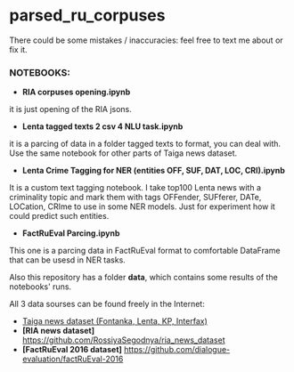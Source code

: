 # parsed_ru_corpuses

There could be some mistakes / inaccuracies: feel free to text me about or fix it.

### NOTEBOOKS:

* **RIA corpuses opening.ipynb** 

it is just opening of the RIA jsons.
* **Lenta tagged texts 2 csv 4 NLU task.ipynb**

it is a parcing of data in a folder tagged texts to format, you can deal with. Use the same notebook for other parts of Taiga news dataset.
* **Lenta Crime Tagging for NER (entities OFF, SUF, DAT, LOC, CRI).ipynb**

It is a custom text tagging notebook. I take top100 Lenta news with a criminality topic and mark them with tags OFFender, SUFferer, DATe, LOCation, CRIme to use in some NER models. Just for experiment how it could predict such entities.
* **FactRuEval Parcing.ipynb**

This one is a parcing data in FactRuEval format to comfortable DataFrame that can be usesd in NER tasks.

Also this repository has a folder **data**, which contains some results of the notebooks' runs.

All 3 data sourses can be found freely in the Internet:

  * [Taiga news dataset (Fontanka, Lenta, KP, Interfax)](https://tatianashavrina.github.io/taiga_site/downloads)
  * **[RIA news dataset]** <https://github.com/RossiyaSegodnya/ria_news_dataset>
  * **[FactRuEval 2016 dataset]** <https://github.com/dialogue-evaluation/factRuEval-2016>
  
